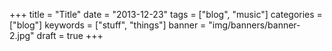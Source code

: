 +++
title = "Title"
date = "2013-12-23"
tags = ["blog", "music"]
categories = ["blog"]
keywords = ["stuff", "things"]
banner = "img/banners/banner-2.jpg"
draft = true
+++

